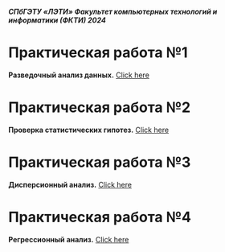 ***СПбГЭТУ «ЛЭТИ»
Факультет компьютерных технологий и информатики (ФКТИ) 2024***
# Практическая работа №1
**Разведочный анализ данных.**
[Click here](/Prac1)
# Практическая работа №2
**Проверка статистических гипотез.**
[Click here](/Prac2)
# Практическая работа №3
**Дисперсионный анализ.**
[Click here](/Prac3)
# Практическая работа №4
**Регрессионный анализ.**
[Click here](/Prac4)
